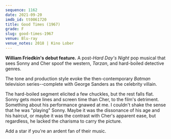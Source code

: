 ```yaml
---
sequence: 1162
date: 2021-09-20
imdb_id: tt0061720
title: Good Times (1967)
grade: F
slug: good-times-1967
venue: Blu-ray
venue_notes: 2018 | Kino Lober
---
```


**William Friedkin's debut feature.** A post-<span data-imdb-id="tt0058182">_Hard Day's Night_ pop musical that sees Sonny and Cher spoof the western, _Tarzan_, and hard-boiled detective genres.

<!-- end -->

The tone and production style evoke the then-contemporary _Batman_ television series--complete with George Sanders as the celebrity villain.

The hard-boiled segment elicited a few chuckles, but the rest falls flat. Sonny gets more lines and screen time than Cher, to the film's detriment. Something about his performance gnawed at me. I couldn't shake the sense that he was "playing" Sonny. Maybe it was the dissonance of his age and his haircut, or maybe it was the contrast with Cher's apparent ease, but regardless, he lacked the charisma to carry the picture.

Add a star if you're an ardent fan of their music.
